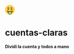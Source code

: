 <img alt="cuentas-claras" src="https://raw.githubusercontent.com/agustinl/cuentas-claras/develop/static/favicon-32x32.png">

# cuentas-claras

#### Dividi la cuenta y todos a mano